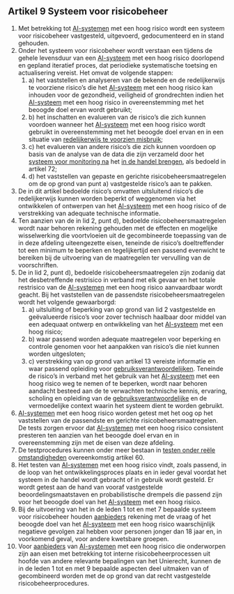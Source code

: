 ## Artikel 9 Systeem voor risicobeheer

1. Met betrekking tot [AI-systemen](a3.md#^ai-systeem) met een hoog risico wordt een systeem voor risicobeheer vastgesteld, uitgevoerd, gedocumenteerd en in stand gehouden.
2. Onder het systeem voor risicobeheer wordt verstaan een tijdens de gehele levensduur van een [AI-systeem](a3.md#^ai-systeem) met een hoog risico doorlopend en gepland iteratief proces, dat periodieke systematische toetsing en actualisering vereist. Het omvat de volgende stappen:
	1. a) het vaststellen en analyseren van de bekende en de redelijkerwijs te voorziene risico’s die het [AI-systeem](a3.md#^ai-systeem) met een hoog risico kan inhouden voor de gezondheid, veiligheid of grondrechten indien het [AI-systeem](a3.md#^ai-systeem) met een hoog risico in overeenstemming met het beoogde doel ervan wordt gebruikt;
	2. b) het inschatten en evalueren van de risico’s die zich kunnen voordoen wanneer het [AI-systeem](a3.md#^ai-systeem) met een hoog risico wordt gebruikt in overeenstemming met het beoogde doel ervan en in een situatie van [redelijkerwijs te voorzien misbruik](a3.md#^vzmisbruik);
	3. c) het evalueren van andere risico’s die zich kunnen voordoen op basis van de analyse van de data die zijn verzameld door het [systeem voor monitoring na](a3.md#^sysmon) het [in de handel brengen](a3.md#^handel), als bedoeld in artikel 72;
	4. d) het vaststellen van gepaste en gerichte risicobeheersmaatregelen om de op grond van punt a) vastgestelde risico’s aan te pakken.
3. De in dit artikel bedoelde risico’s omvatten uitsluitend risico’s die redelijkerwijs kunnen worden beperkt of weggenomen via het ontwikkelen of ontwerpen van het [AI-systeem](a3.md#^ai-systeem) met een hoog risico of de verstrekking van adequate technische informatie.
4. Ten aanzien van de in lid 2, punt d), bedoelde risicobeheersmaatregelen wordt naar behoren rekening gehouden met de effecten en mogelijke wisselwerking die voortvloeien uit de gecombineerde toepassing van de in deze afdeling uiteengezette eisen, teneinde de risico’s doeltreffender tot een minimum te beperken en tegelijkertijd een passend evenwicht te bereiken bij de uitvoering van de maatregelen ter vervulling van de voorschriften.
5. De in lid 2, punt d), bedoelde risicobeheersmaatregelen zijn zodanig dat het desbetreffende restrisico in verband met elk gevaar en het totale restrisico van de [AI-systemen](a3.md#^ai-systeem) met een hoog risico aanvaardbaar wordt geacht. Bij het vaststellen van de passendste risicobeheersmaatregelen wordt het volgende gewaarborgd:
	1. a) uitsluiting of beperking van op grond van lid 2 vastgestelde en geëvalueerde risico’s voor zover technisch haalbaar door middel van een adequaat ontwerp en ontwikkeling van het [AI-systeem](a3.md#^ai-systeem) met een hoog risico;
	2. b) waar passend worden adequate maatregelen voor beperking en controle genomen voor het aanpakken van risico’s die niet kunnen worden uitgesloten;
	3. c) verstrekking van op grond van artikel 13 vereiste informatie en waar passend opleiding voor [gebruiksverantwoordelijken](a3.md#^gebruiksverantwoordelijke).
	Teneinde de risico’s in verband met het gebruik van het [AI-systeem](a3.md#^ai-systeem) met een hoog risico weg te nemen of te beperken, wordt naar behoren aandacht besteed aan de te verwachten technische kennis, ervaring, scholing en opleiding van de [gebruiksverantwoordelijke](a3.md#^gebruiksverantwoordelijke) en de vermoedelijke context waarin het systeem dient te worden gebruikt.
6. [AI-systemen](a3.md#^ai-systeem) met een hoog risico worden getest met het oog op het vaststellen van de passendste en gerichte risicobeheersmaatregelen. De tests zorgen ervoor dat [AI-systemen](a3.md#^ai-systeem) met een hoog risico consistent presteren ten aanzien van het beoogde doel ervan en in overeenstemming zijn met de eisen van deze afdeling.
7. De testprocedures kunnen onder meer bestaan in [testen onder reële omstandigheden](a3.md#^testreel) overeenkomstig artikel 60.
8. Het testen van [AI-systemen](a3.md#^ai-systeem) met een hoog risico vindt, zoals passend, in de loop van het ontwikkelingsproces plaats en in ieder geval voordat het systeem in de handel wordt gebracht of in gebruik wordt gesteld. Er wordt getest aan de hand van vooraf vastgestelde beoordelingsmaatstaven en probabilistische drempels die passend zijn voor het beoogde doel van het [AI-systeem](a3.md#^ai-systeem) met een hoog risico.
9. Bij de uitvoering van het in de leden 1 tot en met 7 bepaalde systeem voor risicobeheer houden [aanbieders](a3.md#^aanbieder) rekening met de vraag of het beoogde doel van het [AI-systeem](a3.md#^ai-systeem) met een hoog risico waarschijnlijk negatieve gevolgen zal hebben voor personen jonger dan 18 jaar en, in voorkomend geval, voor andere kwetsbare groepen.
10. Voor [aanbieders](a3.md#^aanbieder) van [AI-systemen](a3.md#^ai-systeem) met een hoog risico die onderworpen zijn aan eisen met betrekking tot interne risicobeheerprocessen uit hoofde van andere relevante bepalingen van het Unierecht, kunnen de in de leden 1 tot en met 9 bepaalde aspecten deel uitmaken van of gecombineerd worden met de op grond van dat recht vastgestelde risicobeheerprocedures.